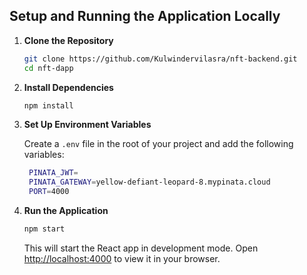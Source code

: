 ## Setup and Running the Application Locally

1. **Clone the Repository**

   ```bash
   git clone https://github.com/Kulwindervilasra/nft-backend.git
   cd nft-dapp
   ```

2. **Install Dependencies**

   ```bash
   npm install
   ```

3. **Set Up Environment Variables**

   Create a `.env` file in the root of your project and add the following variables:

   ```bash
    PINATA_JWT=
    PINATA_GATEWAY=yellow-defiant-leopard-8.mypinata.cloud
    PORT=4000
   ```

4. **Run the Application**

   ```bash
   npm start
   ```

   This will start the React app in development mode. Open [http://localhost:4000](http://localhost:4000) to view it in your browser.
